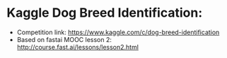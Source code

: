 # Kaggle Dog Breed Identification: 

- Competition link: https://www.kaggle.com/c/dog-breed-identification
- Based on fastai MOOC lesson 2: http://course.fast.ai/lessons/lesson2.html
